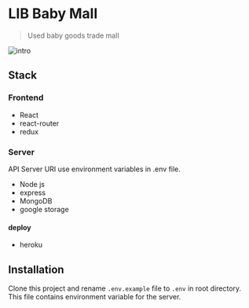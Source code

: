 # LIB Baby Mall

> Used baby goods trade mall

![intro](./src/media/libbaby-final.gif)

## Stack

### Frontend

- React
- react-router
- redux

### Server

API Server URI use environment variables in .env file.

- Node js
- express
- MongoDB
- google storage

#### deploy

- heroku

## Installation

Clone this project and rename `.env.example` file to `.env` in root directory.
This file contains environment variable for the server.
